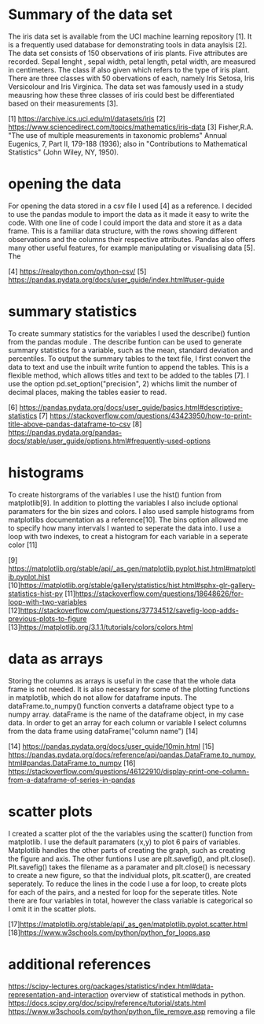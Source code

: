 

# Summary of the data set

The iris data set is available from the UCI machine learning repository [1]. It is a frequently used database for demonstrating tools in data anaylsis [2]. The data set consists of 150 observations of iris plants.  Five attributes are recorded. Sepal lenght , sepal width, petal length, petal width,  are measured in centimeters. The class if also given which refers to the type of iris plant. There are three classes with 50 obervations of each, namely Iris Setosa, Iris Versicolour and Iris Virginica. The data set was famously used in a study meausring how these three classes of iris could best be differentiated based on their measurements [3]. 


[1] https://archive.ics.uci.edu/ml/datasets/iris
[2] https://www.sciencedirect.com/topics/mathematics/iris-data
[3] Fisher,R.A. "The use of multiple measurements in taxonomic problems" Annual Eugenics, 7, Part II, 179-188 (1936); also in "Contributions to Mathematical Statistics" (John Wiley, NY, 1950).

# opening the data
For opening the data stored in a csv file I used [4] as  a reference. I decided to use the pandas module to import the data as it made it easy to write the code. With one line of code I could import the data and store it as a data frame. This is a familiar data structure, with the rows showing different observations and the columns their respective attributes. Pandas also offers many other useful features, for example manipulating or visualising data [5]. The 

[4] https://realpython.com/python-csv/
[5] https://pandas.pydata.org/docs/user_guide/index.html#user-guide

# summary statistics
To create summary statistics for the variables I used the describe() funtion from the pandas module . The describe funtion can be used to generate summary statistics for a variable, such as the mean, standard deviation and percentiles. To output the summary tables to the text file, I first convert the data to text and use the inbuilt write funtion to append the tables. This is a flexible method, which allows titles and text to be added to the tables [7]. I use the option pd.set_option("precision", 2) whichs limit the number of decimal places, making the tables easier to read. 

[6] https://pandas.pydata.org/docs/user_guide/basics.html#descriptive-statistics
[7] https://stackoverflow.com/questions/43423950/how-to-print-title-above-pandas-dataframe-to-csv
[8] https://pandas.pydata.org/pandas-docs/stable/user_guide/options.html#frequently-used-options


# histograms
To create historgrams of the variables I use the hist() funtion from matplotlib[9]. In addition to plotting the variables I also include optional paramaters for the bin sizes and colors. I also used sample histograms from matplotlibs documentation as a reference[10]. The bins option allowed me to specify how many intervals I wanted to seperate the data into. I use a loop with two indexes, to creat a histogram for each variable in a seperate color [11]


[9] https://matplotlib.org/stable/api/_as_gen/matplotlib.pyplot.hist.html#matplotlib.pyplot.hist
[10]https://matplotlib.org/stable/gallery/statistics/hist.html#sphx-glr-gallery-statistics-hist-py
[11]https://stackoverflow.com/questions/18648626/for-loop-with-two-variables
[12]https://stackoverflow.com/questions/37734512/savefig-loop-adds-previous-plots-to-figure
[13]https://matplotlib.org/3.1.1/tutorials/colors/colors.html


# data as arrays
Storing the columns as arrays is useful in the case that the whole data frame is not needed. It is also necessary for some of the plotting functions in matplotlib, which do not allow for dataframe inputs. The dataFrame.to_numpy() function converts a dataframe object type to a numpy array. dataFrame is the name of the dataframe object, in my case data. In order to get an array for each column or variable I select columns from the data frame using dataFrame("column name") [14]


[14] https://pandas.pydata.org/docs/user_guide/10min.html
[15] https://pandas.pydata.org/docs/reference/api/pandas.DataFrame.to_numpy.html#pandas.DataFrame.to_numpy
[16] https://stackoverflow.com/questions/46122910/display-print-one-column-from-a-dataframe-of-series-in-pandas



# scatter plots
I created a scatter plot of the the variables using the scatter() function from matplotlib. I use the default paramaters (x,y) to plot 6 pairs of variables. Matplotlib handles the other parts of creating the graph, such as creating the figure and axis. The other funtions I use are plt.savefig(), and plt.close(). Plt.savefig() takes the filename as a paramater and plt.close() is necessary to create a new figure, so that the individual plots, plt.scatter(), are created seperately. To reduce the lines in the code I use a for loop, to create plots for each of the pairs, and a nested for loop for the seperate titles. 
Note there are four variables in total, however the class variable is categorical so I omit it in the scatter plots. 


[17]https://matplotlib.org/stable/api/_as_gen/matplotlib.pyplot.scatter.html
[18]https://www.w3schools.com/python/python_for_loops.asp



# additional references








https://scipy-lectures.org/packages/statistics/index.html#data-representation-and-interaction
overview of statistical methods in python. 
https://docs.scipy.org/doc/scipy/reference/tutorial/stats.html
https://www.w3schools.com/python/python_file_remove.asp
removing a file